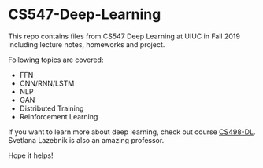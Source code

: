 # CS547-Deep-Learning

This repo contains files from CS547 Deep Learning at UIUC in Fall 2019 including lecture notes, homeworks and project.

Following topics are covered:

* FFN
* CNN/RNN/LSTM
* NLP
* GAN
* Distributed Training
* Reinforcement Learning

If you want to learn more about deep learning,
check out course [CS498-DL](http://slazebni.cs.illinois.edu/fall20/). Svetlana Lazebnik is also an amazing professor.

Hope it helps!
